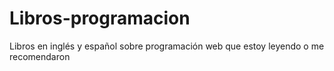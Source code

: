 # Libros-programacion
Libros en inglés y español sobre programación web que estoy leyendo o me recomendaron
